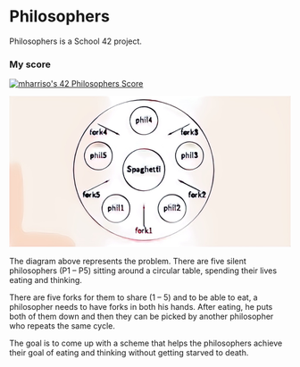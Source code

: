 # Philosophers

Philosophers is a School 42 project.

### My score
[![mharriso's 42 Philosophers Score](https://badge42.vercel.app/api/v2/cl3w02qb8005509mgrqkyukbw/project/2199201)](https://github.com/JaeSeoKim/badge42)


<img src="img/philo.jpeg" />

The diagram above represents the problem. There are five silent philosophers (P1 – P5) sitting around a circular table, spending their lives eating and thinking.

There are five forks for them to share (1 – 5) and to be able to eat, a philosopher needs to have forks in both his hands. After eating, he puts both of them down and then they can be picked by another philosopher who repeats the same cycle.

The goal is to come up with a scheme that helps the philosophers achieve their goal of eating and thinking without getting starved to death.
